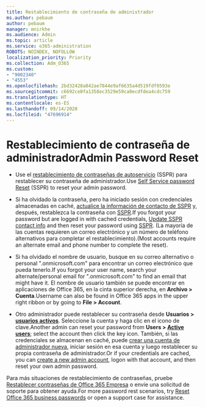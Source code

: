 ```yaml
---
title: Restablecimiento de contraseña de administrador
ms.author: pebaum
author: pebaum
manager: mnirkhe
ms.audience: Admin
ms.topic: article
ms.service: o365-administration
ROBOTS: NOINDEX, NOFOLLOW
localization_priority: Priority
ms.collection: Adm_O365
ms.custom:
- "9002340"
- "4553"
ms.openlocfilehash: 2bd32428a042ae7844e9af6635a4d519fdf0593e
ms.sourcegitcommit: c6692ce0fa1358ec3529e59ca0ecdfdea4cdc759
ms.translationtype: HT
ms.contentlocale: es-ES
ms.lasthandoff: 09/14/2020
ms.locfileid: "47696914"
---
```

# <a name="admin-password-reset"></a><span data-ttu-id="491b8-102">Restablecimiento de contraseña de administrador</span><span class="sxs-lookup"><span data-stu-id="491b8-102">Admin Password Reset</span></span>

- <span data-ttu-id="491b8-103">Use el [restablecimiento de contraseñas de autoservicio](https://passwordreset.microsoftonline.com/) (SSPR) para restablecer su contraseña de administrador.</span><span class="sxs-lookup"><span data-stu-id="491b8-103">Use [Self Service password Reset](https://passwordreset.microsoftonline.com/) (SSPR) to reset your admin password.</span></span>

- <span data-ttu-id="491b8-104">Si ha olvidado la contraseña, pero ha iniciado sesión con credenciales almacenadas en caché, [actualice la información de contacto de SSPR](https://go.microsoft.com/fwlink/?linkid=849451) y, después, restablezca la contraseña con [SSPR](https://passwordreset.microsoftonline.com/).</span><span class="sxs-lookup"><span data-stu-id="491b8-104">If you forgot your password but are logged in with cached credentials, [Update SSPR contact info](https://go.microsoft.com/fwlink/?linkid=849451) and then reset your password using [SSPR](https://passwordreset.microsoftonline.com/).</span></span>  <span data-ttu-id="491b8-105">(La mayoría de las cuentas requieren un correo electrónico y un número de teléfono alternativos para completar el restablecimiento).</span><span class="sxs-lookup"><span data-stu-id="491b8-105">(Most accounts require an alternate email and phone number to complete the reset).</span></span>

- <span data-ttu-id="491b8-106">Si ha olvidado el nombre de usuario, busque en su correo alternativo o personal ".onmicrosoft.com" para encontrar un correo electrónico que pueda tenerlo.</span><span class="sxs-lookup"><span data-stu-id="491b8-106">If you forgot your user name, search your alternate/personal email for ".onmicrosoft.com" to find an email that might have it.</span></span>  <span data-ttu-id="491b8-107">El nombre de usuario también se puede encontrar en aplicaciones de Office 365, en la cinta superior derecha, en **Archivo > Cuenta**.</span><span class="sxs-lookup"><span data-stu-id="491b8-107">Username can also be found in Office 365 apps in the upper right ribbon or by going to **File > Account**.</span></span>

- <span data-ttu-id="491b8-108">Otro administrador puede restablecer su contraseña desde **Usuarios > [usuarios activos](https://portal.office.com/adminportal/home#/users)**. Seleccione la cuenta y haga clic en el icono de clave.</span><span class="sxs-lookup"><span data-stu-id="491b8-108">Another admin can reset your password from **Users > [Active users](https://portal.office.com/adminportal/home#/users)**; select the account then click the key icon.</span></span>  <span data-ttu-id="491b8-109">También, si las credenciales se almacenan en caché, puede [crear una cuenta de administrador nueva](https://portal.office.com/adminportal/home#/users), iniciar sesión en esa cuenta y luego restablecer su propia contraseña de administrador.</span><span class="sxs-lookup"><span data-stu-id="491b8-109">Or if your credentials are cached, you can [create a new admin account](https://portal.office.com/adminportal/home#/users), logon with that account, and then reset your own admin password.</span></span>

<span data-ttu-id="491b8-110">Para más situaciones de restablecimiento de contraseñas, pruebe [Restablecer contraseñas de Office 365 Empresa](https://docs.microsoft.com/microsoft-365/admin/add-users/reset-passwords) o envíe una solicitud de soporte para obtener ayuda.</span><span class="sxs-lookup"><span data-stu-id="491b8-110">For more password rest scenarios, try [Reset Office 365 business passwords](https://docs.microsoft.com/microsoft-365/admin/add-users/reset-passwords) or open a support case for assistance.</span></span>
